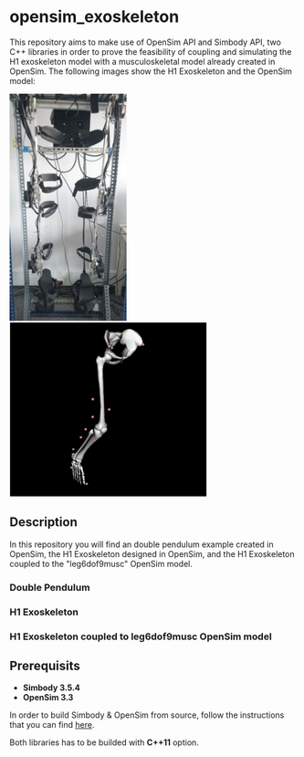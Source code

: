 # opensim_exoskeleton

This repository aims to make use of OpenSim API and Simbody API, two C++ libraries in order to prove the feasibility of coupling and simulating the H1 exoskeleton model with a musculoskeletal model already created in OpenSim. The following images show the H1 Exoskeleton and the OpenSim model:

<img src="readmefiles/images/h1exo.png"/>
<img src="readmefiles/images/leg6dof9musc.png"/>

## Description

In this repository you will find an double pendulum example created in OpenSim, the H1 Exoskeleton designed in OpenSim, and the H1 Exoskeleton coupled to the "leg6dof9musc" OpenSim model.

### Double Pendulum

### H1 Exoskeleton

### H1 Exoskeleton coupled to leg6dof9musc OpenSim model


## Prerequisits

* **Simbody 3.5.4**
* **OpenSim 3.3**

In order to build Simbody & OpenSim from source, follow the instructions that you can find [here](https://simtk-confluence.stanford.edu/display/OpenSim/Building+OpenSim+from+Source).

Both libraries has to be builded with **C++11** option.


### 
